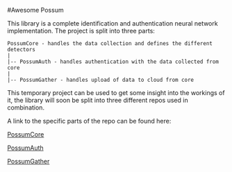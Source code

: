 #Awesome Possum

This library is a complete identification and authentication neural network implementation. The 
project is split into three parts:

    PossumCore - handles the data collection and defines the different detectors
    |
    |-- PossumAuth - handles authentication with the data collected from core
    |
    |-- PossumGather - handles upload of data to cloud from core
    
This temporary project can be used to get some insight into the workings of it, the library will
soon be split into three different repos used in combination.

A link to the specific parts of the repo can be found here:

[PossumCore](core/README.md)

[PossumAuth](possumauth/README.md)

[PossumGather](possumgather/README.md)